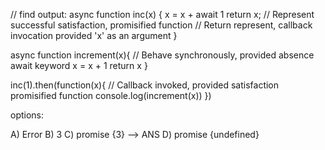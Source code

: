 // find output:
async function inc(x) {
    x = x + await 1 
    return x;  // Represent successful satisfaction, promisified function
    // Return represent, callback invocation provided 'x' as an argument
}

async function increment(x){  // Behave synchronously, provided absence await keyword
    x = x + 1
    return x
}

inc(1).then(function(x){  // Callback invoked, provided satisfaction promisified function
    console.log(increment(x))
})


options:

A) Error 
B) 3 
C) promise {3}  --> ANS
D) promise {undefined}
